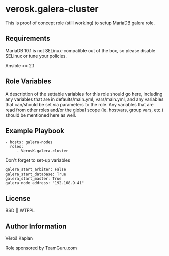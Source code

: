 verosk.galera-cluster
=====================

This is proof of concept role (still working) to setup MariaDB galera role.

Requirements
------------

MariaDB 10.1 is not SELinux-compatible out of the box, so please disable SELinux or tune your policies.

Ansible >= 2.1

Role Variables
--------------

A description of the settable variables for this role should go here, including any variables that are in defaults/main.yml, vars/main.yml, and any variables that can/should be set via parameters to the role. Any variables that are read from other roles and/or the global scope (ie. hostvars, group vars, etc.) should be mentioned here as well.


Example Playbook
----------------


    - hosts: galera-nodes
      roles:
         - VerosK.galera-cluster

Don't forget to set-up variables

    galera_start_arbiter: False
    galera_start_database: True
    galera_start_master: True
    galera_node_address: "192.168.9.41"

License
-------

BSD || WTFPL

Author Information
------------------

Věroš Kaplan

Role sponsored by TeamGuru.com

